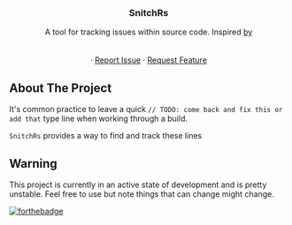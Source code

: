 <br />
<div align="center">
<h3 align="center">SnitchRs</h3>

  <p align="center">
    A tool for tracking issues within source code. Inspired <a href="https://github.com/tsoding/snitch#example-1">by</a>
    <br />
    <br />
    <br />
    <!-- <a href="https://github.com/github_username/repo_name">View Demo</a> -->
    ·
    <a href="https://github.com/kjoedicker/snitch-rs/issues">Report Issue</a>
    ·
    <a href="https://github.com/kjoedicker/snitch-rs/issues">Request Feature</a>
  </p>
</div>

<!-- ABOUT THE PROJECT -->
## About The Project

It's common practice to leave a quick `// TODO: come back and fix this or add that` type line when working through a build.

`SnitchRs` provides a way to find and track these lines

## Warning

This project is currently in an active state of development and is pretty unstable. Feel free to use but note things that can change might change.


[![forthebadge](https://forthebadge.com/images/badges/made-with-rust.svg)](https://forthebadge.com)
